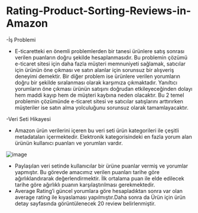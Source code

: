# Rating-Product-Sorting-Reviews-in-Amazon

-İş Problemi

- E-ticaretteki en önemli problemlerden bir tanesi ürünlere satış
sonrası verilen puanların doğru şekilde hesaplanmasıdır. Bu
problemin çözümü e-ticaret sitesi için daha fazla müşteri
memnuniyeti sağlamak, satıcılar için ürünün öne çıkması ve satın
alanlar için sorunsuz bir alışveriş deneyimi demektir. Bir diğer
problem ise ürünlere verilen yorumların doğru bir şekilde
sıralanması olarak karşımıza çıkmaktadır. Yanıltıcı yorumların öne
çıkması ürünün satışını doğrudan etkileyeceğinden dolayı hem
maddi kayıp hem de müşteri kaybına neden olacaktır. Bu 2 temel
problemin çözümünde e-ticaret sitesi ve satıcılar satışlarını
arttırırken müşteriler ise satın alma yolculuğunu sorunsuz olarak
tamamlayacaktır.

-Veri Seti Hikayesi

- Amazon ürün verilerini içeren bu veri seti ürün kategorileri ile çeşitli metadataları içermektedir. Elektronik kategorisindeki en
fazla yorum alan ürünün kullanıcı puanları ve yorumları vardır.

![image](https://user-images.githubusercontent.com/110596985/195707006-ef5b8ece-56e8-47f6-9055-f278eef37588.png)


- Paylaşılan veri setinde kullanıcılar bir ürüne puanlar vermiş ve yorumlar yapmıştır. Bu görevde amacımız verilen puanları tarihe göre
ağırlıklandırarak değerlendirmektir. İlk ortalama puan ile elde edilecek tarihe göre ağırlıklı puanın karşılaştırılması gerekmektedir.
- Average Rating’i güncel yorumlara göre hesapladıktan sonra var olan average rating ile kıyaslaması yapılmıştır.Daha sonra da Ürün için ürün detay sayfasında görüntülenecek 20 review belirlenmiştir.
